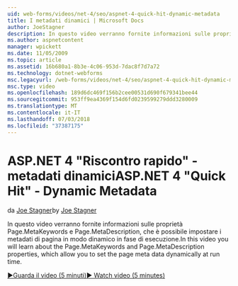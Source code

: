 ```yaml
---
uid: web-forms/videos/net-4/seo/aspnet-4-quick-hit-dynamic-metadata
title: I metadati dinamici | Microsoft Docs
author: JoeStagner
description: In questo video verranno fornite informazioni sulle proprietà Page.MetaKeywords e Page.MetaDescription, che consentono di impostare dinamicamente i metadati di pagina all'esecuzione ti...
ms.author: aspnetcontent
manager: wpickett
ms.date: 11/05/2009
ms.topic: article
ms.assetid: 16b680a1-8b3e-4c06-953d-7dac8f7d7a72
ms.technology: dotnet-webforms
msc.legacyurl: /web-forms/videos/net-4/seo/aspnet-4-quick-hit-dynamic-metadata
msc.type: video
ms.openlocfilehash: 189d6dc469f156b2cee00531d690f679341bee44
ms.sourcegitcommit: 953ff9ea4369f154d6fd0239599279ddd3280009
ms.translationtype: MT
ms.contentlocale: it-IT
ms.lasthandoff: 07/03/2018
ms.locfileid: "37387175"
---
```

<a name="aspnet-4-quick-hit---dynamic-metadata"></a><span data-ttu-id="660f2-103">ASP.NET 4 "Riscontro rapido" - metadati dinamici</span><span class="sxs-lookup"><span data-stu-id="660f2-103">ASP.NET 4 "Quick Hit" - Dynamic Metadata</span></span>
====================
<span data-ttu-id="660f2-104">da [Joe Stagner](https://github.com/JoeStagner)</span><span class="sxs-lookup"><span data-stu-id="660f2-104">by [Joe Stagner](https://github.com/JoeStagner)</span></span>

<span data-ttu-id="660f2-105">In questo video verranno fornite informazioni sulle proprietà Page.MetaKeywords e Page.MetaDescription, che è possibile impostare i metadati di pagina in modo dinamico in fase di esecuzione.</span><span class="sxs-lookup"><span data-stu-id="660f2-105">In this video you will learn about the Page.MetaKeywords and Page.MetaDescription properties, which allow you to set the page meta data dynamically at run time.</span></span> 

[<span data-ttu-id="660f2-106">&#9654;Guarda il video (5 minuti)</span><span class="sxs-lookup"><span data-stu-id="660f2-106">&#9654; Watch video (5 minutes)</span></span>](https://channel9.msdn.com/Blogs/ASP-NET-Site-Videos/aspnet-4-quick-hit-dynamic-metadata)
